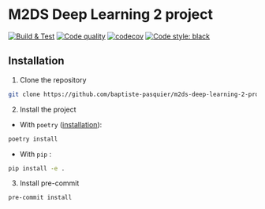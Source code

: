 # M2DS Deep Learning 2 project

[![Build & Test](https://github.com/baptiste-pasquier/m2ds-deep-learning-2-project/actions/workflows/main.yml/badge.svg)](https://github.com/baptiste-pasquier/m2ds-deep-learning-2-project/actions/workflows/main.yml)
[![Code quality](https://github.com/baptiste-pasquier/m2ds-deep-learning-2-project/actions/workflows/quality.yml/badge.svg)](https://github.com/baptiste-pasquier/m2ds-deep-learning-2-project/actions/workflows/quality.yml)
[![codecov](https://codecov.io/github/baptiste-pasquier/m2ds-deep-learning-2-project/branch/main/graph/badge.svg)](https://codecov.io/gh/baptiste-pasquier/m2ds-deep-learning-2-project)
[![Code style: black](https://img.shields.io/badge/code%20style-black-000000.svg)](https://github.com/psf/black)



## Installation

1. Clone the repository
```bash
git clone https://github.com/baptiste-pasquier/m2ds-deep-learning-2-project
```

2. Install the project
- With `poetry` ([installation](https://python-poetry.org/docs/#installation)):
```bash
poetry install
```
- With `pip` :
```bash
pip install -e .
```

3. Install pre-commit
```bash
pre-commit install
```
